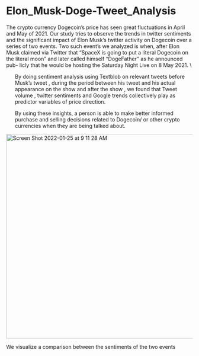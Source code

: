 # Elon_Musk-Doge-Tweet_Analysis

The crypto currency Dogecoin’s price has seen great fluctuations in April and May of 2021. Our study tries to observe the trends in twitter sentiments and the significant impact of Elon Musk’s twitter activity on Dogecoin over a series of two events. Two such event’s we analyzed is when, after Elon Musk claimed via Twitter that “SpaceX is going to put a literal Dogecoin on the literal moon” and later called himself “DogeFather” as he announced pub- licly that he would be hosting the Saturday Night Live on 8 May 2021. \
<ul>By doing sentiment analysis using Textblob on relevant tweets before Musk’s tweet , during the period between his tweet and his actual appearance on the show and after the show , we found that Tweet volume , twitter sentiments and Google trends collectively play as predictor variables of price direction.</ul>
<ul>By using these insights, a person is able to make better informed purchase and selling decisions related to Dogecoin/ or other crypto currencies when they are being talked about.</ul>

<img width="552" alt="Screen Shot 2022-01-25 at 9 11 28 AM" src="https://user-images.githubusercontent.com/69894872/150992816-deed8140-a29e-4706-ad0b-5758a083bebc.png">

We visualize a comparison between the sentiments of the two events
